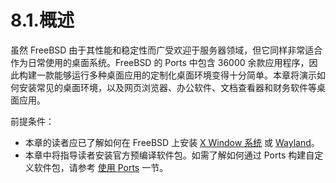 # 8.1.概述

虽然 FreeBSD 由于其性能和稳定性而广受欢迎于服务器领域，但它同样非常适合作为日常使用的桌面系统。FreeBSD 的 Ports 中包含 36000 余款应用程序，因此构建一款能够运行多种桌面应用的定制化桌面环境变得十分简单。本章将演示如何安装常见的桌面环境，以及网页浏览器、办公软件、文档查看器和财务软件等桌面应用。

前提条件：

- 本章的读者应已了解如何在 FreeBSD 上安装 [X Window 系统](https://docs.freebsd.org/en/books/handbook/x11/#x11) 或 [Wayland](https://docs.freebsd.org/en/books/handbook/wayland/#wayland)。
- 本章中将指导读者安装官方预编译软件包。如需了解如何通过 Ports 构建自定义软件包，请参考 [使用 Ports](https://docs.freebsd.org/en/books/handbook/ports/#ports-using) 一节。

